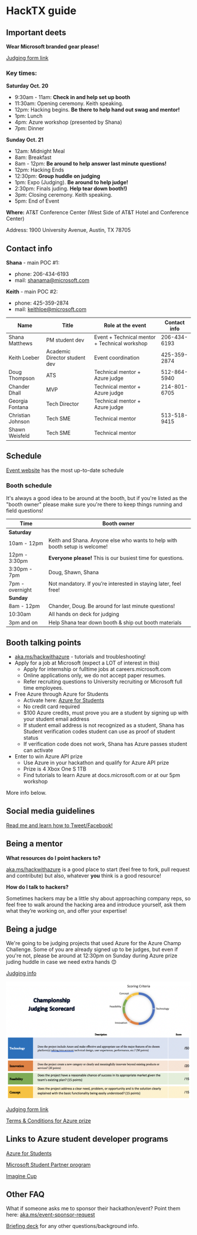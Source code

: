# HackTX guide

## Important deets
**Wear Microsoft branded gear please!** 

[Judging form link](https://forms.office.com/Pages/ResponsePage.aspx?id=v4j5cvGGr0GRqy180BHbRz_m6h1IaXlHh-JzkM0298RUNlBJMlNYT1lDSFVWVEpFUkpPQTlYTk9JNy4u)

### Key times:

**Saturday Oct. 20**
- 9:30am - 11am:   **Check in and help set up booth**
- 11:30am:         Opening ceremony. Keith speaking.
- 12pm:            Hacking begins. **Be there to help hand out swag and mentor!**
- 1pm:             Lunch
- 4pm:             Azure workshop (presented by Shana)
- 7pm:             Dinner

**Sunday Oct. 21**
- 12am:            Midnight Meal
- 8am:             Breakfast
- 8am - 12pm:      **Be around to help answer last minute questions!**
- 12pm:            Hacking Ends
- 12:30pm:         **Group huddle on judging**
- 1pm:             Expo (Judging). **Be around to help judge!**
- 2:30pm:          Finals juding. **Help tear down booth!)**
- 3pm:             Closing ceremony. Keith speaking.
- 5pm:             End of Event

**Where:** AT&T Conference Center (West Side of AT&T Hotel and Conference Center)

Address: 1900 University Avenue, Austin, TX 78705
 

## Contact info
**Shana** - main POC #1: 
- phone: 206-434-6193
- mail: shanama@microsoft.com

**Keith** - main POC #2:
- phone: 425-359-2874
- mail: keithloe@microsoft.com

| Name               | Title                         |  Role at the event                            | Contact info |
| ------------------ | ----------------------------- | --------------------------------------------- | ------------ |
| Shana Matthews     | PM student dev                | Event + Technical mentor + Technical workshop | 206-434-6193 |
| Keith Loeber       | Academic Director student dev | Event coordination                            | 425-359-2874 |
| Doug Thompson      | ATS                           | Technical mentor + Azure judge                | 512-864-5940 |
| Chander Dhall      | MVP                           | Technical mentor + Azure judge                | 214-801-6705 |
| Georgia Fontana    | Tech Director                 | Technical mentor + Azure judge                |  |
| Christian Johnson  | Tech SME                      | Technical mentor                              | 513-518-9415 |
| Shawn Weisfeld     | Tech SME                      | Technical mentor                              |  |




## Schedule
[Event website](https://hacktx.com/) has the most up-to-date schedule

### Booth schedule
It's always a good idea to be around at the booth, but if you're listed as the "booth owner" please make sure you're there to keep things running and field questions!

| Time               | Booth owner                                                                 | 
| ------------------ | --------------------------------------------------------------------------- |
| **Saturday**       |                                                                             |
| 10am - 12pm        | Keith and Shana. Anyone else who wants to help with booth setup is welcome! |
| 12pm - 3:30pm      | **Everyone please!** This is our busiest time for questions.                |
| 3:30pm - 7pm       | Doug, Shawn, Shana                                                          |
| 7pm - overnight    | Not mandatory. If you’re interested in staying later, feel free!            |
| **Sunday**         |                                                                             |
| 8am - 12pm         | Chander, Doug. Be around for last minute questions!                         |
| 10:30am            | All hands on deck for judging                         |
| 3pm and on         | Help Shana tear down booth & ship out booth materials |  

## Booth talking points
- [aka.ms/hackwithazure](https://aka.ms/hackwithazure) - tutorials and troubleshooting!
- Apply for a job at Microsoft (expect a LOT of interest in this)
   - Apply for internship or fulltime jobs at careers.microsoft.com
   - Online applications only, we do not accept paper resumes.
   - Refer recruiting questions to University recruiting or Microsoft full time employees.
- Free Azure through Azure for Students
   - Activate here: [Azure for Students](https://aka.ms/a4s)
   - No credit card required
   - $100 Azure credits, must prove you are a student by signing up with your student email address
   - If student email address is not recognized as a student, Shana has Student verification codes student can use as proof of student status
   - If verification code does not work, Shana has Azure passes student can activate
- Enter to win Azure API prize
   - Use Azure in your hackathon and qualify for Azure API prize
   - Prize is 4 Xbox One S 1TB
   - Find tutorials to learn Azure at docs.microsoft.com or at our 5pm workshop

     
More info below.


## Social media guidelines
[Read me and learn how to Tweet/Facebook!](../socialguidance.pdf)

## Being a mentor
**What resources do I point hackers to?**

[aka.ms/hackwithazure](https://aka.ms/hackwithazure) is a good place to start (feel free to fork, pull request and contribute) but also, whatever **you** think is a good resource!

**How do I talk to hackers?** 

Sometimes hackers may be a little shy about approaching company reps, so feel free to walk around the hacking area and introduce yourself, ask them what they’re working on, and offer your expertise!


## Being a judge
We're going to be judging projects that used Azure for the Azure Champ Challenge. Some of you are already signed up to be judges, but even if you're not, please be around at 12:30pm on Sunday during Azure prize juding huddle in case we need extra hands 😊

[Judging info](../judging)

![Judging criteria for Azure prize](../judging/hackjudging.png)

[Judging form link](https://forms.office.com/Pages/ResponsePage.aspx?id=v4j5cvGGr0GRqy180BHbRz_m6h1IaXlHh-JzkM0298RUNlBJMlNYT1lDSFVWVEpFUkpPQTlYTk9JNy4u)

[Terms & Conditions for Azure prize](hacktx_tcs.pdf)

## Links to Azure student developer programs
[Azure for Students](https://aka.ms/a4s)

[Microsoft Student Partner program](https://imagine.microsoft.com/en-us/msp)

[Imagine Cup](https://imaginecup.microsoft.com/en-us/Events?id=0)

## Other FAQ
What if someone asks me to sponsor their hackathon/event?
Point them here: [aka.ms/event-sponsor-request](https://aka.ms/event-sponsor-request)

[Briefing deck](../hack_briefing_deck.pdf) for any other questions/background info.


